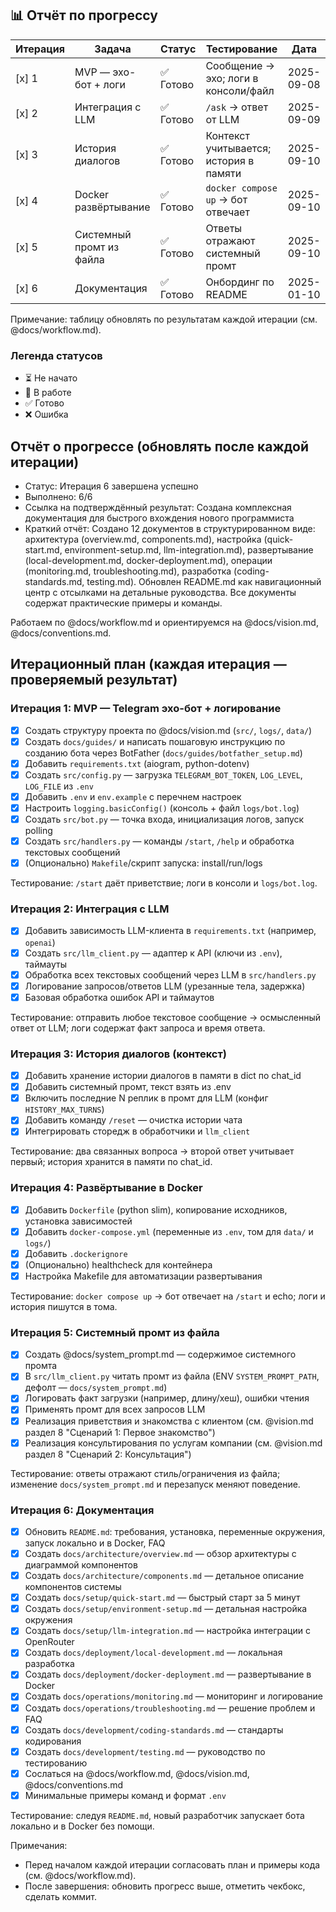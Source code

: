 ## 📊 Отчёт по прогрессу

| Итерация | Задача | Статус | Тестирование | Дата |
|----------|--------|--------|--------------|------|
| [x] 1 | MVP — эхо-бот + логи | ✅ Готово | Сообщение → эхо; логи в консоли/файл | 2025-09-08 |
| [x] 2 | Интеграция с LLM | ✅ Готово | `/ask` → ответ от LLM | 2025-09-09 |
| [x] 3 | История диалогов | ✅ Готово | Контекст учитывается; история в памяти | 2025-09-10 |
| [x] 4 | Docker развёртывание | ✅ Готово | `docker compose up` → бот отвечает | 2025-09-10 |
| [x] 5 | Системный промт из файла | ✅ Готово | Ответы отражают системный промт | 2025-09-10 |
| [x] 6 | Документация | ✅ Готово | Онбординг по README | 2025-01-10 |

Примечание: таблицу обновлять по результатам каждой итерации (см. @docs/workflow.md).

### Легенда статусов
- ⏳ Не начато
- 🔄 В работе  
- ✅ Готово
- ❌ Ошибка

## Отчёт о прогрессе (обновлять после каждой итерации)

- Статус: Итерация 6 завершена успешно
- Выполнено: 6/6
- Ссылка на подтверждённый результат: Создана комплексная документация для быстрого вхождения нового программиста
- Краткий отчёт: Создано 12 документов в структурированном виде: архитектура (overview.md, components.md), настройка (quick-start.md, environment-setup.md, llm-integration.md), развертывание (local-development.md, docker-deployment.md), операции (monitoring.md, troubleshooting.md), разработка (coding-standards.md, testing.md). Обновлен README.md как навигационный центр с отсылками на детальные руководства. Все документы содержат практические примеры и команды. 

Работаем по @docs/workflow.md и ориентируемся на @docs/vision.md, @docs/conventions.md.

## Итерационный план (каждая итерация — проверяемый результат)

### Итерация 1: MVP — Telegram эхо-бот + логирование
- [x] Создать структуру проекта по @docs/vision.md (`src/`, `logs/`, `data/`)
- [x] Создать `docs/guides/` и написать пошаговую инструкцию по созданию бота через BotFather (`docs/guides/botfather_setup.md`)
- [x] Добавить `requirements.txt` (aiogram, python-dotenv)
- [x] Создать `src/config.py` — загрузка `TELEGRAM_BOT_TOKEN`, `LOG_LEVEL`, `LOG_FILE` из `.env`
- [x] Добавить `.env` и `env.example` с перечнем настроек
- [x] Настроить `logging.basicConfig()` (консоль + файл `logs/bot.log`)
- [x] Создать `src/bot.py` — точка входа, инициализация логов, запуск polling
- [x] Создать `src/handlers.py` — команды `/start`, `/help` и обработка текстовых сообщений
- [x] (Опционально) `Makefile`/скрипт запуска: install/run/logs

Тестирование: `/start` даёт приветствие; логи в консоли и `logs/bot.log`.

### Итерация 2: Интеграция с LLM
- [x] Добавить зависимость LLM-клиента в `requirements.txt` (например, `openai`)
- [x] Создать `src/llm_client.py` — адаптер к API (ключи из `.env`), таймауты
- [x] Обработка всех текстовых сообщений через LLM в `src/handlers.py`
- [x] Логирование запросов/ответов LLM (урезанные тела, задержка)
- [x] Базовая обработка ошибок API и таймаутов

Тестирование: отправить любое текстовое сообщение → осмысленный ответ от LLM; логи содержат факт запроса и время ответа.

### Итерация 3: История диалогов (контекст)
- [x] Добавить хранение истории диалогов в памяти в dict по chat_id
- [x] Добавить системный промт, текст взять из .env
- [x] Включить последние N реплик в промт для LLM (конфиг `HISTORY_MAX_TURNS`)
- [x] Добавить команду `/reset` — очистка истории чата
- [x] Интегрировать сторедж в обработчики и `llm_client`

Тестирование: два связанных вопроса → второй ответ учитывает первый; история хранится в памяти по chat_id.

### Итерация 4: Развёртывание в Docker
- [x] Добавить `Dockerfile` (python slim), копирование исходников, установка зависимостей
- [x] Добавить `docker-compose.yml` (переменные из `.env`, том для `data/` и `logs/`)
- [x] Добавить `.dockerignore`
- [x] (Опционально) healthcheck для контейнера
- [x] Настройка Makefile для автоматизации развертывания

Тестирование: `docker compose up` → бот отвечает на `/start` и echo; логи и история пишутся в тома.

### Итерация 5: Системный промт из файла
- [x] Создать @docs/system_prompt.md — содержимое системного промта
- [x] В `src/llm_client.py` читать промт из файла (ENV `SYSTEM_PROMPT_PATH`, дефолт — `docs/system_prompt.md`)
- [x] Логировать факт загрузки (например, длину/хеш), ошибки чтения
- [x] Применять промт для всех запросов LLM
- [x] Реализация приветствия и знакомства с клиентом (см. @vision.md раздел 8 "Сценарий 1: Первое знакомство")
- [x] Реализация консультирования по услугам компании (см. @vision.md раздел 8 "Сценарий 2: Консультация")

Тестирование: ответы отражают стиль/ограничения из файла; изменение `docs/system_prompt.md` и перезапуск меняют поведение.

### Итерация 6: Документация
- [x] Обновить `README.md`: требования, установка, переменные окружения, запуск локально и в Docker, FAQ
- [x] Создать `docs/architecture/overview.md` — обзор архитектуры с диаграммой компонентов
- [x] Создать `docs/architecture/components.md` — детальное описание компонентов системы
- [x] Создать `docs/setup/quick-start.md` — быстрый старт за 5 минут
- [x] Создать `docs/setup/environment-setup.md` — детальная настройка окружения
- [x] Создать `docs/setup/llm-integration.md` — настройка интеграции с OpenRouter
- [x] Создать `docs/deployment/local-development.md` — локальная разработка
- [x] Создать `docs/deployment/docker-deployment.md` — развертывание в Docker
- [x] Создать `docs/operations/monitoring.md` — мониторинг и логирование
- [x] Создать `docs/operations/troubleshooting.md` — решение проблем и FAQ
- [x] Создать `docs/development/coding-standards.md` — стандарты кодирования
- [x] Создать `docs/development/testing.md` — руководство по тестированию
- [x] Сослаться на @docs/workflow.md, @docs/vision.md, @docs/conventions.md
- [x] Минимальные примеры команд и формат `.env`

Тестирование: следуя `README.md`, новый разработчик запускает бота локально и в Docker без помощи.

Примечания:
- Перед началом каждой итерации согласовать план и примеры кода (см. @docs/workflow.md).
- После завершения: обновить прогресс выше, отметить чекбокс, сделать коммит.


